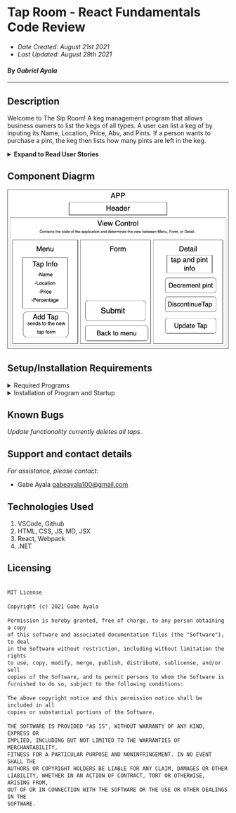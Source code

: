 # Tap Room - React Fundamentals Code Review 
* _Date Created: August 21st 2021_
* _Last Updated: August 29th 2021_

#### By _Gabriel Ayala_

***

## Description
Welcome to The Sip Room! A keg management program that allows business owners to list the kegs of all types. A user can list a keg of by inputing its Name, Location, Price, Abv, and Pints. If a person wants to purchase a pint, the keg then lists how many pints are left in the keg.


<details>
    <summary><strong>Expand to Read User Stories</strong></summary>

1. As a user, I want to see a list/menu of all available kegs. For each keg, I want to see its name, brand, price and alcoholContent (or perhaps something like flavor for a kombucha store).
2. As a user, I want to submit a form to add a new keg to a list.
3. As a user, I want to be able to click on a keg to see its detail page.
4. As a user, I want to see how many pints are left in a keg. Hint: A full keg has roughly 124 pints.
5. As a user, I want to be able to click a button next to a keg whenever I sell a pint of it. This should decrease the number of pints left by 1. Pints should not be able to go below 0.

</details>

## Component Diagrm
![Diagram](src/img/Component-Tree.jpg)


## Setup/Installation Requirements

<details>
    <summary>Required Programs</summary>
    
1. An internet browser.
2. Visual Code Studio (or another code editor).
3. .NET

</details>

<details>
    <summary>Installation of Program and Startup</summary>

1. Open the terminal on your local machine and navigate to "Desktop."
2. Clone Tap Room with the following git command `git clone https://github.com/Gabeaya/React-Tap-Room.git`
3. Navigate to the top level of the repository with the command `cd react-tap-room`
4. In the CL, type in `npm install`.
5. In the CL, type in `npm run build`.
6. In the CL, type in `npm start`.

</details>


## Known Bugs

_Update functionality currently deletes all taps._


## Support and contact details

_For assistance, please contact:_ 
* Gabe Ayala <gabeayala100@gmail.com>

## Technologies Used
1. VSCode, Github
2. HTML, CSS, JS, MD, JSX
3. React, Webpack
4. .NET

## Licensing

```

MIT License

Copyright (c) 2021 Gabe Ayala

Permission is hereby granted, free of charge, to any person obtaining a copy
of this software and associated documentation files (the "Software"), to deal
in the Software without restriction, including without limitation the rights
to use, copy, modify, merge, publish, distribute, sublicense, and/or sell
copies of the Software, and to permit persons to whom the Software is
furnished to do so, subject to the following conditions:

The above copyright notice and this permission notice shall be included in all
copies or substantial portions of the Software.

THE SOFTWARE IS PROVIDED "AS IS", WITHOUT WARRANTY OF ANY KIND, EXPRESS OR
IMPLIED, INCLUDING BUT NOT LIMITED TO THE WARRANTIES OF MERCHANTABILITY,
FITNESS FOR A PARTICULAR PURPOSE AND NONINFRINGEMENT. IN NO EVENT SHALL THE
AUTHORS OR COPYRIGHT HOLDERS BE LIABLE FOR ANY CLAIM, DAMAGES OR OTHER
LIABILITY, WHETHER IN AN ACTION OF CONTRACT, TORT OR OTHERWISE, ARISING FROM,
OUT OF OR IN CONNECTION WITH THE SOFTWARE OR THE USE OR OTHER DEALINGS IN THE
SOFTWARE.

```
